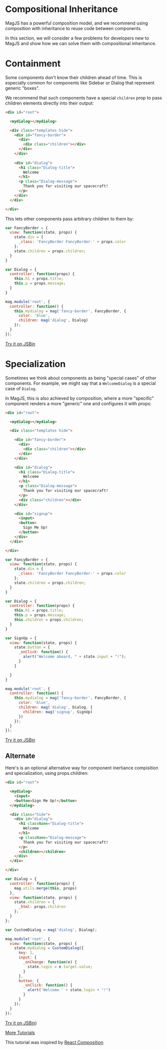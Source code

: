 # Compositional Inheritance

MagJS has a powerful composition model, and we recommend using composition with inheritance to reuse code between components.

In this section, we will consider a few problems for developers new to MagJS and show how we can solve them with compositional inheritance.

# Containment

Some components don't know their children ahead of time. This is especially common for components like Sidebar or Dialog that represent generic "boxes".

We recommend that such components have a special `children` prop to pass children elements directly into their output:

```html
<div id="root">

  <mydialog></mydialog>

  <div class="templates hide">
    <div id="fancy-border">
      <div>
        <div class="children"></div>
      </div>
    </div>
    
    <div id="dialog">
      <h1 class="Dialog-title">
        Welcome
      </h1>
      <p class="Dialog-message">
        Thank you for visiting our spacecraft!
      </p>
    </div>
  </div>

</div>
```
This lets other components pass arbitrary children to them by:

```js
var FancyBorder = {
  view: function(state, props) {
    state.div = {
      _class: 'FancyBorder FancyBorder-' + props.color
    };
    state.children = props.children;
  }
}
```

```js
var Dialog = {
  controller: function(props) {
    this.h1 = props.title;
    this.p = props.message;
  }
}
```


```js
mag.module('root', {
  controller: function() {
    this.mydialog = mag('fancy-border', FancyBorder, {
      color: 'blue',
      children: mag('dialog', Dialog)
    });
  }
});
```


[Try it on JSBin](http://jsbin.com/teheqareci/edit?js,output)

# Specialization

Sometimes we think about components as being "special cases" of other components. For example, we might say that a `WelcomeDialog` is a special case of `Dialog`.

In MagJS, this is also achieved by composition, where a more "specific" component renders a more "generic" one and configures it with props:

```html
<div id="root">

  <mydialog></mydialog>

  <div class="templates hide">

    <div id="fancy-border">
      <div>
        <div class="children"></div>
      </div>
    </div>

    <div id="dialog">
      <h1 class="Dialog-title">
        Welcome
      </h1>
      <p class="Dialog-message">
        Thank you for visiting our spacecraft!
      </p>
      <div class="children"></div>
    </div>

    <div id="signup">
      <input>
      <button>
        Sign Me Up!
      </button>
    </div>
  </div>

</div>
```

```js
var FancyBorder = {
  view: function(state, props) {
    state.div = {
      _class: 'FancyBorder FancyBorder-' + props.color
    };
    state.children = props.children;
  }
}

var Dialog = {
  controller: function(props) {
    this.h1 = props.title;
    this.p = props.message;
    this.children = props.children;
  }
}

var SignUp = {
  view: function(state, props) {
    state.button = {
      _onClick: function() {
        alert("Welcome aboard, " + state.input + "!");
      }
    }

  }
}
```

```js
mag.module('root', {
  controller: function() {
    this.mydialog = mag('fancy-border', FancyBorder, {
      color: 'blue',
      children: mag('dialog', Dialog, {
        children: mag('signup', SignUp)
      })
    });
  }
});
```

[Try it on JSBin](http://jsbin.com/zorihiyefi/edit?js,output)

## Alternate

Here's is an optional alternative way for component inertiance compisition and specialization, using props.children:

```html
<div id="root">

  <mydialog>
    <input>
    <button>Sign Me Up!</button>
  </mydialog>

  <div class="hide">
    <div id="dialog">
      <h1 className="Dialog-title">
        Welcome
      </h1>
      <p className="Dialog-message">
        Thank you for visiting our spacecraft!
      </p>
      <children></children>
    </div>
  </div>

</div>
```


```js
var Dialog = {
  controller: function(props) {
    mag.utils.merge(this, props)
  },
  view: function(state, props) {
    state.children = {
      _html: props.children
    };
  }
};
```

```js
var CustomDialog = mag('dialog', Dialog);

mag.module('root', {
  view: function(state, props) {
    state.mydialog = CustomDialog({
      key: 1,
      input: {
        _onChange: function(e) {
          state.login = e.target.value;
        }
      },
      button: {
        _onClick: function() {
          alert('Welcome ' + state.login + "!")
        }
      }
    });
  }
});
```

[Try it on JSBin](http://jsbin.com/sefugaroni/edit?js,output))


[More Tutorials](//github.com/magnumjs/mag.js/blob/master/examples/tutorials/README.md)

This tutorial was inspired by [React Composition](https://facebook.github.io/react/docs/composition-vs-inheritance.html)

